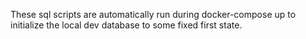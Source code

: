 These sql scripts are automatically run during docker-compose up to initialize the local dev database to some fixed first state.
